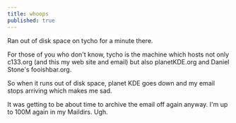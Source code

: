 ```yaml
---
title: whoops
published: true
---
```


Ran out of disk space on tycho for a minute there.

For those of you who don't know, tycho is the machine which hosts not
only c133.org (and this my web site and email) but also planetKDE.org
and Daniel Stone's fooishbar.org.

So when it runs out of disk space, planet KDE goes down and my email
stops arriving which makes me sad.

It was getting to be about time to archive the email off again anyway.
I'm up to 100M again in my Maildirs. Ugh.
